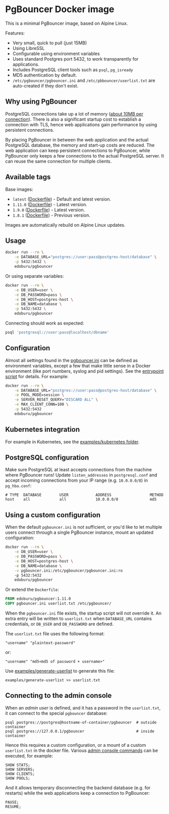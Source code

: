 PgBouncer Docker image
======================

This is a minimal PgBouncer image, based on Alpine Linux.

Features:

* Very small, quick to pull (just 15MB)
* Using LibreSSL
* Configurable using environment variables
* Uses standard Postgres port 5432, to work transparently for applications.
* Includes PostgreSQL client tools such as ``psql``, ``pg_isready``
* MD5 authentication by default.
* `/etc/pgbouncer/pgbouncer.ini` and `/etc/pbbouncer/userlist.txt` are auto-created if they don't exist.


Why using PgBouncer
-------------------

PostgreSQL connections take up a lot of memory ([about 10MB per connection](http://hans.io/blog/2014/02/19/postgresql_connection)). There is also a significant startup cost to establish a connection with TLS, hence web applications gain performance by using persistent connections.

By placing PgBouncer in between the web application and the actual PostgreSQL database, the memory and start-up costs are reduced. The web application can keep persistent connections to PgBouncer, while PgBouncer only keeps a few connections to the actual PostgreSQL server. It can reuse the same connection for multiple clients.


Available tags
--------------

Base images:

- `latest` ([Dockerfile](https://github.com/edoburu/docker-pgbouncer/blob/master/Dockerfile)) - Default and latest version.
- `1.11.0` ([Dockerfile](https://github.com/edoburu/docker-pgbouncer/blob/v1.11.x/Dockerfile)) - Latest version.
- `1.9.0` ([Dockerfile](https://github.com/edoburu/docker-pgbouncer/blob/v1.9.x/Dockerfile)) - Latest version.
- `1.8.1` ([Dockerfile](https://github.com/edoburu/docker-pgbouncer/blob/v1.8.x/Dockerfile)) - Previous version.

Images are automatically rebuild on Alpine Linux updates.


Usage
-----

```sh
docker run --rm \
    -e DATABASE_URL="postgres://user:pass@postgres-host/database" \
    -p 5432:5432 \
    edoburu/pgbouncer
```


Or using separate variables:

```sh
docker run --rm \
    -e DB_USER=user \
    -e DB_PASSWORD=pass \
    -e DB_HOST=postgres-host \
    -e DB_NAME=database \
    -p 5432:5432 \
    edoburu/pgbouncer
```

Connecting should work as expected:

```sh
psql 'postgresql://user:pass@localhost/dbname'
```

Configuration
-------------

Almost all settings found in the [pgbouncer.ini](https://pgbouncer.github.io/config.html) can be defined as environment variables, except a few that make little sense in a Docker environment (like port numbers, syslog and pid settings). See the [entrypoint script](https://github.com/edoburu/docker-pgbouncer/blob/master/entrypoint.sh) for details. For example:

```sh
docker run --rm \
    -e DATABASE_URL="postgres://user:pass@postgres-host/database" \
    -e POOL_MODE=session \
    -e SERVER_RESET_QUERY="DISCARD ALL" \
    -e MAX_CLIENT_CONN=100 \
    -p 5432:5432
    edoburu/pgbouncer
```


Kubernetes integration
----------------------

For example in Kubernetes, see the [examples/kubernetes folder](https://github.com/edoburu/docker-pgbouncer/tree/master/examples/kubernetes).


PostgreSQL configuration
------------------------

Make sure PostgreSQL at least accepts connections from the machine where PgBouncer runs! Update `listen_addresses` in `postgresql.conf` and accept incoming connections from your IP range (e.g. `10.0.0.0/8`) in `pg_hba.conf`:

```
# TYPE  DATABASE        USER            ADDRESS                 METHOD
host    all             all             10.0.0.0/8              md5
```


Using a custom configuration
----------------------------

When the default `pgbouncer.ini` is not sufficient, or you'd like to let multiple users connect through a single PgBouncer instance, mount an updated configuration:

```sh
docker run --rm \
    -e DB_USER=user \
    -e DB_PASSWORD=pass \
    -e DB_HOST=postgres-host \
    -e DB_NAME=database \
    -v pgbouncer.ini:/etc/pgbouncer/pgbouncer.ini:ro
    -p 5432:5432
    edoburu/pgbouncer
```


Or extend the `Dockerfile`:

```Dockerfile
FROM edoburu/pgbouncer:1.11.0
COPY pgbouncer.ini userlist.txt /etc/pgbouncer/
```


When the `pgbouncer.ini` file exists, the startup script will not override it. An extra entry will be written to `userlist.txt` when `DATABASE_URL` contains credentials, or `DB_USER` and `DB_PASSWORD` are defined.

The `userlist.txt` file uses the following format:

```
"username" "plaintext-password"
```


or:

```
"username" "md5<md5 of password + username>"
```

Use [examples/generate-userlist](https://github.com/edoburu/docker-pgbouncer/blob/master/examples/generate-userlist) to generate this file:

```
examples/generate-userlist >> userlist.txt
```

Connecting to the admin console
-------------------------------

When an *admin user* is defined, and it has a password in the `userlist.txt`, it can connect to the special `pgbouncer` database:

```
psql postgres://postgres@hostname-of-container/pgbouncer  # outside container
psql postgres://127.0.0.1/pgbouncer                       # inside container
```

Hence this requires a custom configuration, or a mount of a custom ``userlist.txt`` in the docker file.
Various [admin console commands](https://pgbouncer.github.io/usage.html#admin-console) can be executed, for example:

```
SHOW STATS;
SHOW SERVERS;
SHOW CLIENTS;
SHOW POOLS;
```

And it allows temporary disconnecting the backend database (e.g. for restarts) while the web applications keep a connection to PgBouncer:

```
PAUSE;
RESUME;
```
